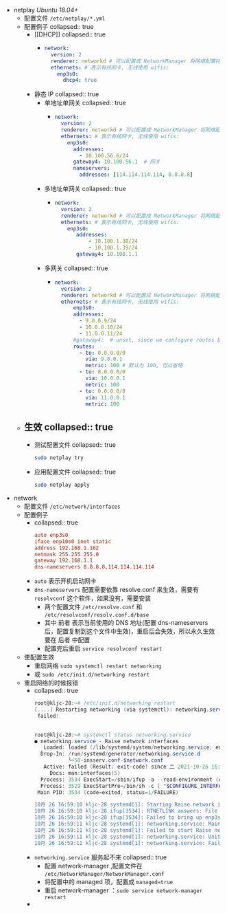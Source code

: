 - netplay *Ubuntu 18.04+*
	- 配置文件 `/etc/netplay/*.yml`
	- 配置例子
	  collapsed:: true
		- [[DHCP]]
		  collapsed:: true
			- ```yml
			  network:
			    version: 2
			    renderer: networkd # 可以配置成 NetworkManager 将网络配置托管给网络管理器
			    ethernets: # 表示有线网卡, 无线使用 wifis:
			      enp3s0:
			        dhcp4: true
			  ```
		- 静态 IP
		  collapsed:: true
			- 单地址单网关
			  collapsed:: true
				- ```yml
				  network:
				    version: 2
				    renderer: networkd # 可以配置成 NetworkManager 将网络配置托管给网络管理器
				    ethernets: # 表示有线网卡, 无线使用 wifis:
				      enp3s0:
				        addresses:
				          - 10.100.56.6/24
				        gateway4: 10.100.56.1  # 网关
				        nameservers:
				          addresses: [114.114.114.114, 8.8.8.8]
				  ```
			- 多地址单网关
			  collapsed:: true
				- ```yml
				  network:
				    version: 2
				    renderer: networkd # 可以配置成 NetworkManager 将网络配置托管给网络管理器
				    ethernets: # 表示有线网卡, 无线使用 wifis:
				      enp3s0:
				         addresses:
				             - 10.100.1.38/24
				             - 10.100.1.39/24
				         gateway4: 10.100.1.1
				  ```
			- 多网关
			  collapsed:: true
				- ```yml
				  network:
				    version: 2
				    renderer: networkd # 可以配置成 NetworkManager 将网络配置托管给网络管理器
				    ethernets: # 表示有线网卡, 无线使用 wifis:
				    	enp3s0:
				        addresses:
				          - 9.0.0.9/24
				          - 10.0.0.10/24
				          - 11.0.0.11/24
				        #gateway4:  # unset, since we configure routes below
				        routes:
				          - to: 0.0.0.0/0
				            via: 9.0.0.1
				            metric: 100 # 默认为 100, 可以省略
				          - to: 0.0.0.0/0
				            via: 10.0.0.1
				            metric: 100
				          - to: 0.0.0.0/0
				            via: 11.0.0.1
				            metric: 100
				  ```
	- 生效
	  collapsed:: true
		-
		- 测试配置文件
		  collapsed:: true
		  ```bash
		  sudo netplay try
		  ```
		- 应用配置文件
		  collapsed:: true
		  ```bash
		  sudo netplay apply
		  ```
- network
	- 配置文件 `/etc/network/interfaces`
	- 配置例子
		- collapsed:: true
		  ```ini
		  auto enp3s0
		  iface enp10s0 inet static
		  address 192.168.1.162
		  netmask 255.255.255.0
		  gateway 192.168.1.1
		  dns-nameservers 8.8.8.8,114.114.114.114
		  ```
		- `auto` 表示开机启动网卡
		- `dns-nameservers` 配置需要依靠 resolve.conf 来生效，需要有 `resolvconf` 这个软件，如果没有，需要安装
			- 两个配置文件 `/etc/resolve.conf` 和 `/etc/resolvconf/resolv.conf.d/base`
			- 其中 前者 表示当前使用的 DNS 地址(配置 dns-nameservers 后，配置复制到这个文件中生效)，重启后会失效，所以永久生效要在 后者 中配置
			- 配置完后重启 `service resolvconf restart`
	- 使配置生效
		- 重启网络 `sudo systemctl restart networking`
		- 或 `sudo /etc/init.d/networking restart`
	- 重启网络的时候报错
		- collapsed:: true
		  ```powershell
		  root@kljc-28:~# /etc/init.d/networking restart
		  [....] Restarting networking (via systemctl): networking.serviceJob for networking.service failed because the control process exited with error code. See "systemctl status networking.service" and "journalctl -xe" for details.
		   failed!
		   
		  
		  root@kljc-28:~# systemctl status networking.service
		  ● networking.service - Raise network interfaces
		     Loaded: loaded (/lib/systemd/system/networking.service; enabled; vendor preset: enabled)
		    Drop-In: /run/systemd/generator/networking.service.d
		             └─50-insserv.conf-$network.conf
		     Active: failed (Result: exit-code) since 二 2021-10-26 16:59:11 CST; 15s ago
		       Docs: man:interfaces(5)
		    Process: 3534 ExecStart=/sbin/ifup -a --read-environment (code=exited, status=1/FAILURE)
		    Process: 3529 ExecStartPre=/bin/sh -c [ "$CONFIGURE_INTERFACES" != "no" ] && [ -n "$(ifquery --read-environment --
		   Main PID: 3534 (code=exited, status=1/FAILURE)
		  
		  10月 26 16:59:10 kljc-28 systemd[1]: Starting Raise network interfaces...
		  10月 26 16:59:10 kljc-28 ifup[3534]: RTNETLINK answers: File exists
		  10月 26 16:59:10 kljc-28 ifup[3534]: Failed to bring up enp3s0.
		  10月 26 16:59:11 kljc-28 systemd[1]: networking.service: Main process exited, code=exited, status=1/FAILURE
		  10月 26 16:59:11 kljc-28 systemd[1]: Failed to start Raise network interfaces.
		  10月 26 16:59:11 kljc-28 systemd[1]: networking.service: Unit entered failed state.
		  10月 26 16:59:11 kljc-28 systemd[1]: networking.service: Failed with result 'exit-code'.
		  ```
		- `networking.service` 服务起不来
		  collapsed:: true
			- 配置 network-manager ,配置文件在 `/etc/NetworkManager/NetworkManager.conf`
			- 将配置中的 managed 项，配置成 `managed=true`
			- 重启 network-manager ：`sudo service network-manager restart`
		-